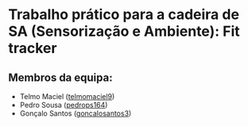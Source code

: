 # Trabalho prático para a cadeira de  S A (Sensorização e Ambiente): Fit tracker

## Membros da equipa:

* Telmo Maciel ([telmomaciel9](https://github.com/telmomaciel9))
* Pedro Sousa ([pedrops164](https://github.com/pedrops164))
* Gonçalo Santos ([goncalosantos3](https://github.com/goncalosantos3))
